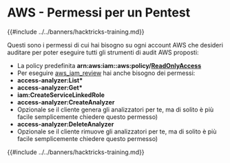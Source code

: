 # AWS - Permessi per un Pentest

{{#include ../../banners/hacktricks-training.md}}

Questi sono i permessi di cui hai bisogno su ogni account AWS che desideri auditare per poter eseguire tutti gli strumenti di audit AWS proposti:

- La policy predefinita **arn:aws:iam::aws:policy/**[**ReadOnlyAccess**](https://us-east-1.console.aws.amazon.com/iam/home#/policies/arn:aws:iam::aws:policy/ReadOnlyAccess)
- Per eseguire [aws_iam_review](https://github.com/carlospolop/aws_iam_review) hai anche bisogno dei permessi:
- **access-analyzer:List\***
- **access-analyzer:Get\***
- **iam:CreateServiceLinkedRole**
- **access-analyzer:CreateAnalyzer**
- Opzionale se il cliente genera gli analizzatori per te, ma di solito è più facile semplicemente chiedere questo permesso)
- **access-analyzer:DeleteAnalyzer**
- Opzionale se il cliente rimuove gli analizzatori per te, ma di solito è più facile semplicemente chiedere questo permesso)

{{#include ../../banners/hacktricks-training.md}}
